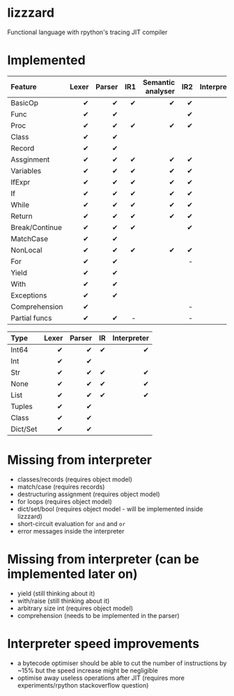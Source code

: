 # lizzzard
Functional language with rpython's tracing JIT compiler

# Implemented
| Feature        | Lexer | Parser | IR1 | Semantic analyser | IR2 | Interpreter |
| :------------- | ----: | -----: | --: | ----------------: | --: | ----------: |
| BasicOp        |     ✔ |      ✔ |   ✔ |                 ✔ |   ✔ |           ? |
| Func           |     ✔ |      ✔ |     |                   |   ✔ |           - |
| Proc           |     ✔ |      ✔ |   ✔ |                 ✔ |   ✔ |           ✔ |
| Class          |     ✔ |      ✔ |     |                   |     |             |
| Record         |     ✔ |      ✔ |     |                   |     |             |
| Assginment     |     ✔ |      ✔ |   ✔ |                 ✔ |   ✔ |           ✔ |
| Variables      |     ✔ |      ✔ |   ✔ |                 ✔ |   ✔ |           ✔ |
| IfExpr         |     ✔ |      ✔ |   ✔ |                 ✔ |   ✔ |           ✔ |
| If             |     ✔ |      ✔ |   ✔ |                 ✔ |   ✔ |           ✔ |
| While          |     ✔ |      ✔ |   ✔ |                 ✔ |   ✔ |           ✔ |
| Return         |     ✔ |      ✔ |   ✔ |                 ✔ |   ✔ |           ✔ |
| Break/Continue |     ✔ |      ✔ |   ✔ |                   |   ✔ |           ✔ |
| MatchCase      |     ✔ |      ✔ |     |                   |     |             |
| NonLocal       |     ✔ |      ✔ |   ✔ |                 ✔ |   ✔ |           ✔ |
| For            |     ✔ |      ✔ |     |                   |   - |           - |
| Yield          |     ✔ |      ✔ |     |                   |     |             |
| With           |     ✔ |      ✔ |     |                   |     |             |
| Exceptions     |     ✔ |      ✔ |     |                   |     |             |
| Comprehension  |     ✔ |        |     |                   |   - |           - |
| Partial funcs  |     ✔ |      ✔ |   - |                   |   - |           - |


| Type     | Lexer | Parser | IR | Interpreter |
| :------- | ----: | -----: | -: | ----------: |
| Int64    |     ✔ |      ✔ |  ✔ |           ✔ |
| Int      |     ✔ |      ✔ |    |             |
| Str      |     ✔ |      ✔ |  ✔ |           ✔ |
| None     |     ✔ |      ✔ |  ✔ |           ✔ |
| List     |     ✔ |      ✔ |  ✔ |           ✔ |
| Tuples   |     ✔ |      ✔ |    |             |
| Class    |     ✔ |      ✔ |    |             |
| Dict/Set |     ✔ |      ✔ |    |             |


# Missing from interpreter
* classes/records (requires object model)
* match/case (requires records)
* destructuring assignment (requires object model)
* for loops (requires object model)
* dict/set/bool (requires object model - will be implemented inside lizzzard)
* short-circuit evaluation for `and` and `or`
* error messages inside the interpreter

# Missing from interpreter (can be implemented later on)
* yield (still thinking about it)
* with/raise (still thinking about it)
* arbitrary size int (requires object model)
* comprehension (needs to be implemented in the parser)

# Interpreter speed improvements
* a bytecode optimiser should be able to cut the number of instructions by ~15% but the speed increase might be negligible
* optimise away useless operations after JIT (requires more experiments/rpython stackoverflow question)